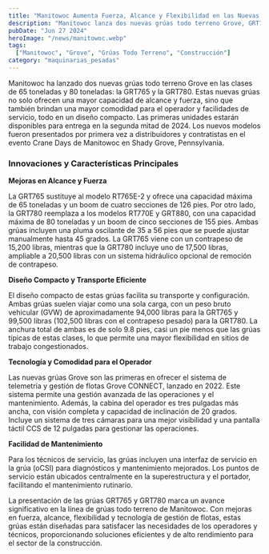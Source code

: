```yaml
---
title: "Manitowoc Aumenta Fuerza, Alcance y Flexibilidad en las Nuevas Grúas Todo Terreno Grove"
description: "Manitowoc lanza dos nuevas grúas todo terreno Grove, GRT765 y GRT780, con mejoras significativas en fuerza, alcance y flexibilidad, junto con mayor comodidad para el operador y facilidad de servicio."
pubDate: "Jun 27 2024"
heroImage: "/news/manitowoc.webp"
tags:
  ["Manitowoc", "Grove", "Grúas Todo Terreno", "Construcción"]
category: "maquinarias_pesadas"
---
```

Manitowoc ha lanzado dos nuevas grúas todo terreno Grove en las clases de 65 toneladas y 80 toneladas: la GRT765 y la GRT780. Estas nuevas grúas no solo ofrecen una mayor capacidad de alcance y fuerza, sino que también brindan una mayor comodidad para el operador y facilidades de servicio, todo en un diseño compacto. Las primeras unidades estarán disponibles para entrega en la segunda mitad de 2024. Los nuevos modelos fueron presentados por primera vez a distribuidores y contratistas en el evento Crane Days de Manitowoc en Shady Grove, Pennsylvania.

### Innovaciones y Características Principales

**Mejoras en Alcance y Fuerza**

La GRT765 sustituye al modelo RT765E-2 y ofrece una capacidad máxima de 65 toneladas y un boom de cuatro secciones de 126 pies. Por otro lado, la GRT780 reemplaza a los modelos RT770E y GRT880, con una capacidad máxima de 80 toneladas y un boom de cinco secciones de 155 pies. Ambas grúas incluyen una pluma oscilante de 35 a 56 pies que se puede ajustar manualmente hasta 45 grados. La GRT765 viene con un contrapeso de 15,200 libras, mientras que la GRT780 incluye uno de 17,500 libras, ampliable a 20,500 libras con un sistema hidráulico opcional de remoción de contrapeso.

**Diseño Compacto y Transporte Eficiente**

El diseño compacto de estas grúas facilita su transporte y configuración. Ambas grúas suelen viajar como una sola carga, con un peso bruto vehicular (GVW) de aproximadamente 94,000 libras para la GRT765 y 99,500 libras (102,500 libras con el contrapeso pesado) para la GRT780. La anchura total de ambas es de solo 9.8 pies, casi un pie menos que las grúas típicas de estas clases, lo que permite una mayor flexibilidad en sitios de trabajo congestionados.

**Tecnología y Comodidad para el Operador**

Las nuevas grúas Grove son las primeras en ofrecer el sistema de telemetría y gestión de flotas Grove CONNECT, lanzado en 2022. Este sistema permite una gestión avanzada de las operaciones y el mantenimiento. Además, la cabina del operador es tres pulgadas más ancha, con visión completa y capacidad de inclinación de 20 grados. Incluye un sistema de tres cámaras para una mejor visibilidad y una pantalla táctil CCS de 12 pulgadas para gestionar las operaciones.

**Facilidad de Mantenimiento**

Para los técnicos de servicio, las grúas incluyen una interfaz de servicio en la grúa (oCSI) para diagnósticos y mantenimiento mejorados. Los puntos de servicio están ubicados centralmente en la superestructura y el portador, facilitando el mantenimiento rutinario.

La presentación de las grúas GRT765 y GRT780 marca un avance significativo en la línea de grúas todo terreno de Manitowoc. Con mejoras en fuerza, alcance, flexibilidad y tecnología de gestión de flotas, estas grúas están diseñadas para satisfacer las necesidades de los operadores y técnicos, proporcionando soluciones eficientes y de alto rendimiento para el sector de la construcción. 